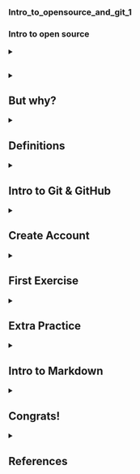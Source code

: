 ###  **Intro_to_opensource_and_git_1**

### Intro to open source

<details id=1>

<summary><h2></h2></summary>

Welcome to Introduction to Open Source!

The purpose of this tutorial is to teach you some of the concepts surrounding "open source" and how the platform GitHub is used to support those concepts. You will also learn some basic workflows using the GitHub platform.

This tutorial is part of a larger series of tutorials created to teach J&J statistical programmers how to use open source, Git, GitHub, and RStudio together. 
</details>

<details id=2>
<summary><h2>But why?</h2></summary>

### Now why are we doing this? 

J&J is committed to the use and development of R products and packages for the analysis of clinical and pre-clinical data. Hopefully, some of you have already started to experiment with R and are interested in using it for your analyses. 

Implementing R will expand our analysis capabilities. Contributing to the development of packages with open source will cement J&J's footprint in the standardization of analyses and outputs, and help guide the future of analysis and statistical tools across the industry. 

</details>

<details id=3>
<summary><h2>Definitions</h2></summary>

### Let's pause for a second and add some definitions. What is open source?
  
From [Wikipedia:](https://en.wikipedia.org/wiki/Open_source)
"Open source is source code that is made freely available for possible modification and redistribution. Products include permission to use the source code,[1] design documents,[2] or content of the product. The open-source model is a decentralized software development model that encourages open collaboration.[3][4] A main principle of open-source software development is peer production, with products such as source code, blueprints, and documentation freely available to the public. The open-source movement in software began as a response to the limitations of proprietary code. The model is used for projects such as in open-source appropriate technology,[5] and open-source drug discovery.[6][7]"

### So what does that mean to us?
  
It means that we can collaborate with not just our own team and our own company, but other teams from other companies. Sharing interest, intent and effort with many people will hopefully lead to better tools. 

### Using a platform like Github gives us a tool to facilitate this work with others. 

</details>

<details id=4>
<summary><h2>Intro to Git & GitHub</h2></summary>

### Let's talk about Git and GitHub. What are they?

**What is Git?**
Git is a version control system. What is version control? It is the the practice of tracking and managing changes to software code. Version control systems are applications that allow us to track these changes. 

Here are a few references if you would like to read further..

[Git-scm](https://git-scm.com/)

[Wikipedia](https://en.wikipedia.org/wiki/Git)

[Happy Git with R](https://happygitwithr.com/big-picture.html)

["Version control"](https://peerj.com/preprints/3159v2/)

**What is GitHub?**: GitHub is a Git repository hosting service. What does that mean? Well, it provides cloud based storage for your repositories, and it provides a platform for sharing and interacting with them. And it uses [Git](https://docs.github.com/get-started/quickstart/github-glossary#git) for versioning. GitHub is a popular place to share and contribute to [open-source](https://docs.github.com/get-started/quickstart/github-glossary#open-source) software.
<br>:tv: [Video: What is GitHub?](https://www.youtube.com/watch?v=w3jLJU7DT5E)

</details>

<details id=5>
<summary><h2>Create Account</h2></summary>

### Please create your account

Github has a wealth of resources, and we are going to leverage some of those for our introduction. However, before we do we need to be able to operate on the GitHub platform which means we need an account. Please go to [GitHub](https://github.com) and register for a new account if you do not already have one. A few tips from [Happy Git](https://happygitwithr.com/index.html) regarding username:

* Incorporate your actual name! People like to know who they're dealing with. Also makes your username easier for people to guess or remember.
* Reuse your username from other contexts, e.g., Twitter or Slack. But, of course, someone with no GitHub activity will probably be squatting on that.
* Pick a username you will be comfortable revealing to your future boss.
* Shorter is better than longer.
* Be as unique as possible in as few characters as possible. In some settings GitHub auto-completes or suggests usernames.
* Make it timeless. Don't highlight your current university, employer, or place of residence, e.g. JennyFromTheBlock.
* Avoid words laden with special meaning in programming. In my first inept efforts to script around the GitHub API, I assigned lots of issues to the guy with username NA because my vector of GitHub usernames contained missing values. A variant of Little Bobby Tables.
* Avoid the use of upper vs. lower case to separate words. We highly recommend all lowercase. GitHub treats usernames in a case insensitive way, but using all lowercase is kinder to people doing downstream regular expression work with usernames, in various languages. A better strategy for word separation is to use a hyphen -.

</details>

<details id=6>
<summary><h2>First Exercise</h2></summary>

Let's start with the first tutorial/exercise. (You have already watched the first video). Please follow the steps outlined in this tutorial, and then return here. This should take less than an hour, but please ask questions if you get stuck. See you soon!

[Introduction to GitHub](https://github.com/skills/introduction-to-github)

</details>

<details id=7>
<summary><h2>Extra Practice</h2></summary>

Welcome back. Hopefully you now have an idea on how to add something to GitHub.. 

### Extra practice
If you would like some extra practice- repeat some of the steps that you learned through the tutorial; but this time, generate your own work. If you need help use the tutorial as a reference.

* Go to your home page on GitHub, and generate a new repository. Be sure to include a Readme file. 
* Name it something unique
* Open and edit the Readme file. Add an image if you want. 
* Commit your changes

</details>

<details id=8>
<summary><h2>Intro to Markdown</h2></summary>

### Markdown
We are now going to go through a tutorial on Markdown. Markdown is a language used to format text documents. It is useful for communication and organization. All of the tutorial documents for this course have been generated with Markdown. If you would like to dig deeper you can go [here](https://www.markdownguide.org/). Here is a tutorial that will get you started using Markdown with Github: [Markdown](https://github.com/skills/communicate-using-markdown)




All finished? Nice work! Please note that using Markdown within GitHub provides a place and a medium for organization and communication. As you learned in the tutorial this might take the form of an outline or a to do list, or it might take the form of a set of instructions- like the ones you are reading right now. Either way, it is simple and central, which makes it convenient for us to use.

</details>

<details id=9>
<summary><h2>Congrats!</h2></summary>

### **Congratulations!**
You made it through the first tutorial and have taken the first few steps towards working and contributing to open souce. Thank you!!

</details>

<details id=8>
<summary><h2>References</h2></summary>


### References

1.  "The Open Source Definition". Open Source Org. 7 July 2006. Archived from the original on 11 June 2007. Retrieved 22 January 2020. Open source doesn't just mean access to the source code.
2.  "What is Open Source Software". Diffingo Solutions Inc. Archived from the original on 28 October 2008. Retrieved 22 January 2020. Open source software differers from other software because it has a less restrictive license agreement: Instead of using a restrictive license that prevents you from modifying the program or sharing it with friends for example, sharing and modifying open source software is encouraged. Anyone who wishes to do so may distribute, modify or even create derivative works based on that source code!
3.  Levine, Sheen S.; Prietula, M. J. (2013). "Open Collaboration for Innovation: Principles and Performance". Organization Science. 25 (5): 1414-1433. arXiv:1406.7541. doi:10.1287/orsc.2013.0872. ISSN 1047-7039. S2CID 6583883. SSRN 1096442.
4.  Raymond, Eric S. (2001). The cathedral and the bazaar: musings on Linux and Open Source by an accidental revolutionary. OReilly. ISBN 978-0-596-00108-7.[page needed]
5. Pearce, Joshua M (2012). "The Case for Open Source Appropriate Technology". Environment, Development and Sustainability. 14 (3): 425-431. doi:10.1007/s10668-012-9337-9. ISSN 1387-585X.
6. Menon, Sreelatha (1 March 2009). ""Science 2.0 is here as CSIR resorts to open-source drug research for TB"". Business Standard India via Business Standard.
7. Open Source Drug Discovery for Malaria Consortium
                                                                        
</details>                                                            

